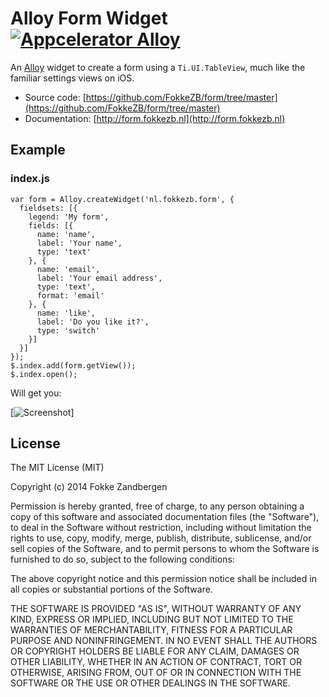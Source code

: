 # Alloy Form Widget [![Appcelerator Alloy](http://www-static.appcelerator.com/badges/alloy-git-badge-sq.png)](http://appcelerator.com/alloy/)

An [Alloy](http://appcelerator.com/alloy) widget to create a form using a `Ti.UI.TableView`, much like the familiar settings views on iOS.

* Source code: [https://github.com/FokkeZB/form/tree/master](https://github.com/FokkeZB/form/tree/master)
* Documentation: [http://form.fokkezb.nl](http://form.fokkezb.nl)

## Example

### index.js
    var form = Alloy.createWidget('nl.fokkezb.form', {
      fieldsets: [{
        legend: 'My form',
        fields: [{
          name: 'name',
          label: 'Your name',
          type: 'text'
        }, {
          name: 'email',
          label: 'Your email address',
          type: 'text',
          format: 'email'
        }, {
          name: 'like',
          label: 'Do you like it?',
          type: 'switch'
        }]
      }]
    });
    $.index.add(form.getView());
    $.index.open();

Will get you:

[![Screenshot](https://github.com/FokkeZB/form/blob/gh-pages/doc-resources/example.png?raw=true)]
 
## License

The MIT License (MIT)

Copyright (c) 2014 Fokke Zandbergen

Permission is hereby granted, free of charge, to any person obtaining a copy
of this software and associated documentation files (the "Software"), to deal
in the Software without restriction, including without limitation the rights
to use, copy, modify, merge, publish, distribute, sublicense, and/or sell
copies of the Software, and to permit persons to whom the Software is
furnished to do so, subject to the following conditions:

The above copyright notice and this permission notice shall be included in all
copies or substantial portions of the Software.

THE SOFTWARE IS PROVIDED "AS IS", WITHOUT WARRANTY OF ANY KIND, EXPRESS OR
IMPLIED, INCLUDING BUT NOT LIMITED TO THE WARRANTIES OF MERCHANTABILITY,
FITNESS FOR A PARTICULAR PURPOSE AND NONINFRINGEMENT. IN NO EVENT SHALL THE
AUTHORS OR COPYRIGHT HOLDERS BE LIABLE FOR ANY CLAIM, DAMAGES OR OTHER
LIABILITY, WHETHER IN AN ACTION OF CONTRACT, TORT OR OTHERWISE, ARISING FROM,
OUT OF OR IN CONNECTION WITH THE SOFTWARE OR THE USE OR OTHER DEALINGS IN THE
SOFTWARE.